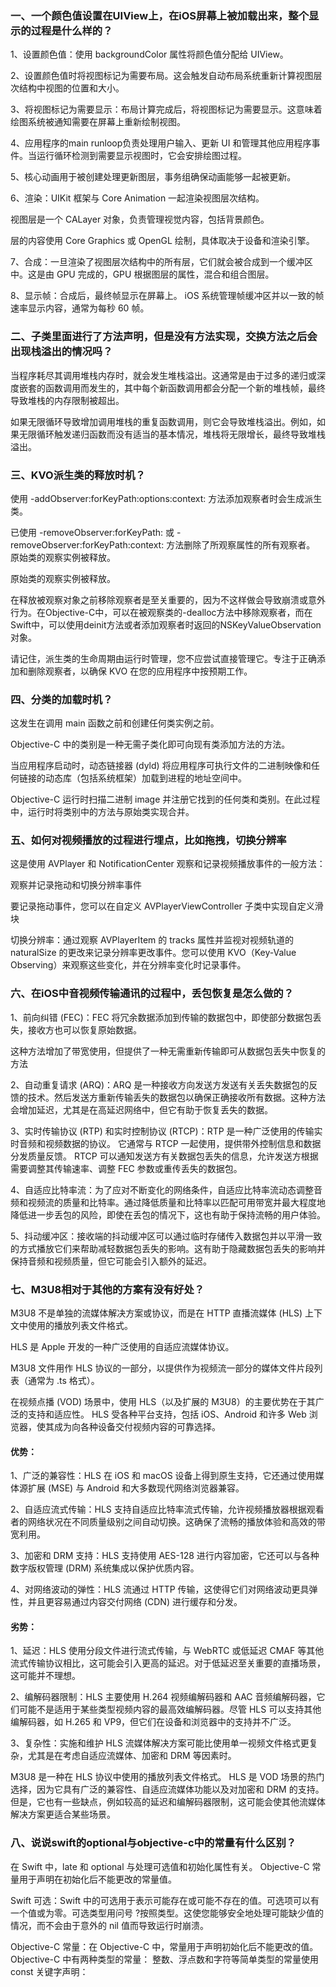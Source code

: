 ### 一、一个颜色值设置在UIView上，在iOS屏幕上被加载出来，整个显示的过程是什么样的？

1、设置颜色值：使用 backgroundColor 属性将颜色值分配给 UIView。

2、设置颜色值时将视图标记为需要布局。这会触发自动布局系统重新计算视图层次结构中视图的位置和大小。

3、将视图标记为需要显示：布局计算完成后，将视图标记为需要显示。这意味着绘图系统被通知需要在屏幕上重新绘制视图。

4、应用程序的main runloop负责处理用户输入、更新 UI 和管理其他应用程序事件。当运行循环检测到需要显示视图时，它会安排绘图过程。

5、核心动画用于被创建处理更新图层，事务组确保动画能够一起被更新。

6、渲染：UIKit 框架与 Core Animation 一起渲染视图层次结构。

视图层是一个 CALayer 对象，负责管理视觉内容，包括背景颜色。

层的内容使用 Core Graphics 或 OpenGL 绘制，具体取决于设备和渲染引擎。

7、合成：一旦渲染了视图层次结构中的所有层，它们就会被合成到一个缓冲区中。这是由 GPU 完成的，GPU 根据图层的属性，混合和组合图层。

8、显示帧：合成后，最终帧显示在屏幕上。 iOS 系统管理帧缓冲区并以一致的帧速率显示内容，通常为每秒 60 帧。



### 二、子类里面进行了方法声明，但是没有方法实现，交换方法之后会出现栈溢出的情况吗？

当程序耗尽其调用堆栈内存时，就会发生堆栈溢出。这通常是由于过多的递归或深度嵌套的函数调用而发生的，其中每个新函数调用都会分配一个新的堆栈帧，最终导致堆栈的内存限制被超出。

如果无限循环导致增加调用堆栈的重复函数调用，则它会导致堆栈溢出。例如，如果无限循环触发递归函数而没有适当的基本情况，堆栈将无限增长，最终导致堆栈溢出。



### 三、KVO派生类的释放时机？

使用 -addObserver:forKeyPath:options:context: 方法添加观察者时会生成派生类。

已使用 -removeObserver:forKeyPath: 或 -removeObserver:forKeyPath:context: 方法删除了所观察属性的所有观察者。 原始类的观察实例被释放。

原始类的观察实例被释放。

在释放被观察对象之前移除观察者是至关重要的，因为不这样做会导致崩溃或意外行为。在Objective-C中，可以在被观察类的-dealloc方法中移除观察者，而在Swift中，可以使用deinit方法或者添加观察者时返回的NSKeyValueObservation对象。

请记住，派生类的生命周期由运行时管理，您不应尝试直接管理它。专注于正确添加和删除观察者，以确保 KVO 在您的应用程序中按预期工作。



### 四、分类的加载时机？

这发生在调用 main 函数之前和创建任何类实例之前。

Objective-C 中的类别是一种无需子类化即可向现有类添加方法的方法。

当应用程序启动时，动态链接器 (dyld) 将应用程序可执行文件的二进制映像和任何链接的动态库（包括系统框架）加载到进程的地址空间中。

Objective-C 运行时扫描二进制 image 并注册它找到的任何类和类别。在此过程中，运行时将类别中的方法与原始类实现合并。

### 五、如何对视频播放的过程进行埋点，比如拖拽，切换分辨率

这是使用 AVPlayer 和 NotificationCenter 观察和记录视频播放事件的一般方法：

观察并记录拖动和切换分辨率事件

要记录拖动事件，您可以在自定义 AVPlayerViewController 子类中实现自定义滑块

切换分辨率：通过观察 AVPlayerItem 的 tracks 属性并监视对视频轨道的 naturalSize 的更改来记录分辨率更改事件。您可以使用 KVO（Key-Value Observing）来观察这些变化，并在分辨率变化时记录事件。





### 六、在iOS中音视频传输通讯的过程中，丢包恢复是怎么做的？

1、前向纠错 (FEC)：FEC 将冗余数据添加到传输的数据包中，即使部分数据包丢失，接收方也可以恢复原始数据。

这种方法增加了带宽使用，但提供了一种无需重新传输即可从数据包丢失中恢复的方法

2、自动重复请求 (ARQ)：ARQ 是一种接收方向发送方发送有关丢失数据包的反馈的技术。然后发送方重新传输丢失的数据包以确保正确接收所有数据。这种方法会增加延迟，尤其是在高延迟网络中，但它有助于恢复丢失的数据。

3、实时传输协议 (RTP) 和实时控制协议 (RTCP)：RTP 是一种广泛使用的传输实时音频和视频数据的协议。 它通常与 RTCP 一起使用，提供带外控制信息和数据分发质量反馈。 RTCP 可以通知发送方有关数据包丢失的信息，允许发送方根据需要调整其传输速率、调整 FEC 参数或重传丢失的数据包。

4、自适应比特率流：为了应对不断变化的网络条件，自适应比特率流动态调整音频和视频流的质量和比特率。通过降低质量和比特率以匹配可用带宽并最大程度地降低进一步丢包的风险，即使在丢包的情况下，这也有助于保持流畅的用户体验。

5、抖动缓冲区：接收端的抖动缓冲区可以通过临时存储传入数据包并以平滑一致的方式播放它们来帮助减轻数据包丢失的影响。这有助于隐藏数据包丢失的影响并保持音频和视频质量，但它可能会引入额外的延迟。



### 七、M3U8相对于其他的方案有没有好处？

M3U8 不是单独的流媒体解决方案或协议，而是在 HTTP 直播流媒体 (HLS) 上下文中使用的播放列表文件格式。

HLS 是 Apple 开发的一种广泛使用的自适应流媒体协议。

M3U8 文件用作 HLS 协议的一部分，以提供作为视频流一部分的媒体文件片段列表（通常为 .ts 格式）。

在视频点播 (VOD) 场景中，使用 HLS（以及扩展的 M3U8）的主要优势在于其广泛的支持和适应性。 HLS 受各种平台支持，包括 iOS、Android 和许多 Web 浏览器，使其成为向各种设备交付视频内容的可靠选择。

#### 优势：

1、广泛的兼容性：HLS 在 iOS 和 macOS 设备上得到原生支持，它还通过使用媒体源扩展 (MSE) 与 Android 和大多数现代网络浏览器兼容。

2、自适应流式传输：HLS 支持自适应比特率流式传输，允许视频播放器根据观看者的网络状况在不同质量级别之间自动切换。这确保了流畅的播放体验和高效的带宽利用。

3、加密和 DRM 支持：HLS 支持使用 AES-128 进行内容加密，它还可以与各种数字版权管理 (DRM) 系统集成以保护优质内容。

4、对网络波动的弹性：HLS 流通过 HTTP 传输，这使得它们对网络波动更具弹性，并且更容易通过内容交付网络 (CDN) 进行缓存和分发。



#### 劣势：

1、延迟：HLS 使用分段文件进行流式传输，与 WebRTC 或低延迟 CMAF 等其他流式传输协议相比，这可能会引入更高的延迟。对于低延迟至关重要的直播场景，这可能并不理想。

2、编解码器限制：HLS 主要使用 H.264 视频编解码器和 AAC 音频编解码器，它们可能不是适用于某些类型视频内容的最高效编解码器。尽管 HLS 可以支持其他编解码器，如 H.265 和 VP9，但它们在设备和浏览器中的支持并不广泛。 

3、复杂性：实施和维护 HLS 流媒体解决方案可能比使用单一视频文件格式更复杂，尤其是在考虑自适应流媒体、加密和 DRM 等因素时。



M3U8 是一种在 HLS 协议中使用的播放列表文件格式。 HLS 是 VOD 场景的热门选择，因为它具有广泛的兼容性、自适应流媒体功能以及对加密和 DRM 的支持。但是，它也有一些缺点，例如较高的延迟和编解码器限制，这可能会使其他流媒体解决方案更适合某些场景。



### 八、说说swift的optional与objective-c中的常量有什么区别？

在 Swift 中，late 和 optional 与处理可选值和初始化属性有关。 Objective-C 常量用于声明在初始化后不能更改的常量值。

Swift 可选：Swift 中的可选用于表示可能存在或可能不存在的值。可选项可以有一个值或为零。可选类型用问号 ?按照类型。这使您能够安全地处理可能缺少值的情况，而不会由于意外的 nil 值而导致运行时崩溃。

Objective-C 常量：在 Objective-C 中，常量用于声明初始化后不能更改的值。 Objective-C 中有两种类型的常量： 整数、浮点数和字符等简单类型的常量使用 const 关键字声明：

